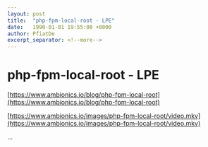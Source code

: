```yaml
---
layout: post
title:  "php-fpm-local-root - LPE"
date:   1990-01-01 19:55:00 +0000
author: PfiatDe
excerpt_separator: <!--more-->
---
```


# php-fpm-local-root - LPE

[https://www.ambionics.io/blog/php-fpm-local-root](https://www.ambionics.io/blog/php-fpm-local-root)

[https://www.ambionics.io/images/php-fpm-local-root/video.mkv](https://www.ambionics.io/images/php-fpm-local-root/video.mkv)

...
<!--more-->
